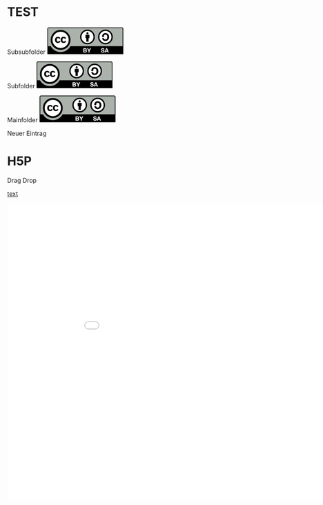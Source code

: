 <!--
version:  2024.10.24

author:   TEST

email:    teacheredu.euniwell@uni-konstanz.de

comment:  TEST
          
logo:     https://raw.githubusercontent.com/teacheredu-euniwell/temp/6ab0c53dcc55e15144f0b5816727648a088727b8/media/ch0/CC_BY-SA_icon.svg

icon:     https://raw.githubusercontent.com/teacheredu-euniwell/temp/6ab0c53dcc55e15144f0b5816727648a088727b8/media/ch0/CC_BY-SA_icon.svg

language: en

narrator: English Female

mode:     Textbook
dark:     false

date:     24/10/2024

attribute: TEST

  ![CC-BY-SA](media/CC-BY-SA-icon.svg)

translateWithGoogle: true

script: https://euniwell.de.cool/wp-content/plugins/h5p/h5p-php-library/js/h5p-resizer.js

-->


# TEST

Subsubfolder ![alt text](media/ch0/CC-BY-SA-icon.svg)

Subfolder ![alt text](media/CC-BY-SA-icon.svg)

Mainfolder ![alt text](CC-BY-SA-icon.svg)


Neuer Eintrag

H5P
===

Drag Drop

[text](media/ch0/bronfenbrenner-dragdrop.html)

<iframe src=[text](media/ch0/bronfenbrenner-dragdrop.html) width="958" height="687" frameborder="0" allowfullscreen="allowfullscreen" title="Fends Social Systems Interaction (Drag &amp; Drop)"></iframe><script src="https://euniwell.de.cool/wp-content/plugins/h5p/h5p-php-library/js/h5p-resizer.js" charset="UTF-8"></script>
